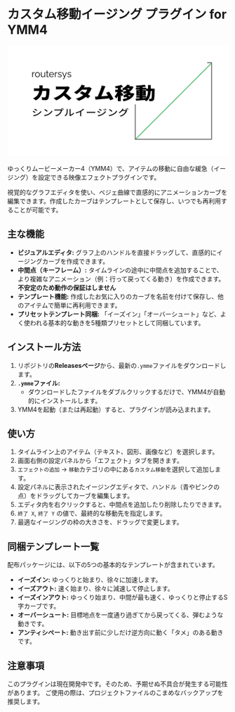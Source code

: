 # カスタム移動イージング プラグイン for YMM4

![image](https://github.com/routersys/YMM4-CustomEasing/blob/main/thumbnail.png)

ゆっくりムービーメーカー4（YMM4）で、アイテムの移動に自由な緩急（イージング）を設定できる映像エフェクトプラグインです。

視覚的なグラフエディタを使い、ベジェ曲線で直感的にアニメーションカーブを編集できます。作成したカーブはテンプレートとして保存し、いつでも再利用することが可能です。

## 主な機能

* **ビジュアルエディタ:** グラフ上のハンドルを直接ドラッグして、直感的にイージングカーブを作成できます。
* **中間点（キーフレーム）:** タイムラインの途中に中間点を追加することで、より複雑なアニメーション（例：行って戻ってくる動き）を作成できます。**不安定のため動作の保証はしません**
* **テンプレート機能:** 作成したお気に入りのカーブを名前を付けて保存し、他のアイテムで簡単に再利用できます。
* **プリセットテンプレート同梱:** 「イーズイン」「オーバーシュート」など、よく使われる基本的な動きを5種類プリセットとして同梱しています。

## インストール方法

1.  リポジトリの**Releasesページ**から、最新の`.ymme`ファイルをダウンロードします。
2.  **`.ymme`ファイル:**
    * ダウンロードしたファイルをダブルクリックするだけで、YMM4が自動的にインストールします。
3.  YMM4を起動（または再起動）すると、プラグインが読み込まれます。

## 使い方

1.  タイムライン上のアイテム（テキスト、図形、画像など）を選択します。
2.  画面右側の設定パネルから「エフェクト」タブを開きます。
3.  `エフェクトの追加` → `移動`カテゴリの中にある`カスタム移動`を選択して追加します。
4.  設定パネルに表示されたイージングエディタで、ハンドル（青やピンクの点）をドラッグしてカーブを編集します。
5.  エディタ内を右クリックすると、中間点を追加したり削除したりできます。
6.  `終了 X`, `終了 Y` の値で、最終的な移動先を指定します。
7.  最適なイージングの枠の大きさを、ドラッグで変更します。

## 同梱テンプレート一覧

配布パッケージには、以下の5つの基本的なテンプレートが含まれています。

* **イーズイン:** ゆっくりと始まり、徐々に加速します。
* **イーズアウト:** 速く始まり、徐々に減速して停止します。
* **イーズインアウト:** ゆっくり始まり、中間が最も速く、ゆっくりと停止するS字カーブです。
* **オーバーシュート:** 目標地点を一度通り過ぎてから戻ってくる、弾むような動きです。
* **アンティシペート:** 動き出す前に少しだけ逆方向に動く「タメ」のある動きです。

## 注意事項

このプラグインは現在開発中です。そのため、予期せぬ不具合が発生する可能性があります。
ご使用の際は、プロジェクトファイルのこまめなバックアップを推奨します。

